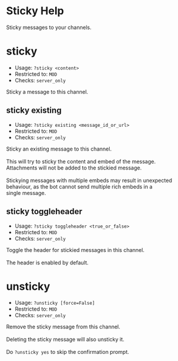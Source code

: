 # Sticky Help

Sticky messages to your channels.

# sticky
 - Usage: `?sticky <content> `
 - Restricted to: `MOD`
 - Checks: `server_only`

Sticky a message to this channel.

## sticky existing
 - Usage: `?sticky existing <message_id_or_url> `
 - Restricted to: `MOD`
 - Checks: `server_only`

Sticky an existing message to this channel.<br/><br/>This will try to sticky the content and embed of the message.<br/>Attachments will not be added to the stickied message.<br/><br/>Stickying messages with multiple embeds may result in unexpected<br/>behaviour, as the bot cannot send multiple rich embeds in a<br/>single message.

## sticky toggleheader
 - Usage: `?sticky toggleheader <true_or_false> `
 - Restricted to: `MOD`
 - Checks: `server_only`

Toggle the header for stickied messages in this channel.<br/><br/>The header is enabled by default.

# unsticky
 - Usage: `?unsticky [force=False] `
 - Restricted to: `MOD`
 - Checks: `server_only`

Remove the sticky message from this channel.<br/><br/>Deleting the sticky message will also unsticky it.<br/><br/>Do `?unsticky yes` to skip the confirmation prompt.

